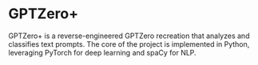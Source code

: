 # GPTZero+
GPTZero+ is a reverse-engineered GPTZero recreation that analyzes and classifies text prompts. The core of the project is implemented in Python, leveraging PyTorch for deep learning and spaCy for NLP.

